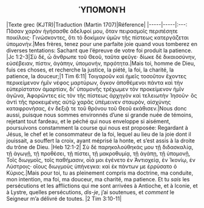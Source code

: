 <h2 align="center">ὙΠΟΜΟΝΉ</h2>

|Texte grec (KJTR)|Traduction (Martin 1707)|Réference|
|-----|-----|:---: Πᾶσαν χαρὰν ἡγήσασθε ἀδελφοί μου, ὅταν πειρασμοῖς περιπέσητε ποικίλοις· Γινώσκοντες, ὅτι τὸ δοκίμιον ὑμῶν τῆς πίστεως κατεργάζεται ὑπομονήν.|Mes frères, tenez pour une parfaite joie quand vous tomberez en diverses tentations: Sachant que l’épreuve de votre foi produit la patience. |Jc 1:2-3|Σὺ δέ, ὦ ἄνθρωπε τοῦ Θεοῦ, ταῦτα φεῦγε· δίωκε δὲ δικαιοσύνην, εὐσέβειαν, πίστιν, ἀγάπην, ὑπομονήν, πρᾳότητα.|Mais toi, homme de Dieu, fuis ces choses, et recherche la justice, la piété, la foi, la charité, la patience, la douceur;|1 Tim 6:11| Τοιγαροῦν καὶ ἡμεῖς τοσοῦτον ἔχοντες περικείμενον ἡμῖν νέφος μαρτύρων, ὄγκον ἀποθέμενοι πάντα καὶ τὴν εὐπερίστατον ἁμαρτίαν, διʼ ὑπομονῆς τρέχωμεν τὸν προκείμενον ἡμῖν ἀγῶνα, Ἀφορῶντες εἰς τὸν τῆς πίστεως ἀρχηγὸν καὶ τελειωτὴν Ἰησοῦν· ὃς ἀντὶ τῆς προκειμένης αὐτῷ χαρᾶς ὑπέμεινεν σταυρὸν, αἰσχύνης καταφρονήσας, ἐν δεξιᾷ τε τοῦ θρόνου τοῦ Θεοῦ εκάθισεν.|Nous donc aussi, puisque nous sommes environnés d’une si grande nuée de témoins, rejetant tout fardeau, et le péché qui nous enveloppe si aisément, poursuivons constamment la course qui nous est proposée: Regardant à Jésus, le chef et le consommateur de la foi, lequel au lieu de la joie dont il jouissait, a souffert la croix, ayant méprisé la honte, et s’est assis à la droite du trône de Dieu. |Heb 12:1-2| Σὺ δὲ παρηκολούθηκάς μου τῇ διδασκαλίᾳ, τῇ ἀγωγῇ, τῇ προθέσει, τῇ πίστει, τῇ μακροθυμίᾳ, τῇ ἀγάπῃ, τῇ ὑπομονῇ, Τοῖς διωγμοῖς, τοῖς παθήμασιν, οἷά μοι ἐγένετο ἐν Ἀντιοχείᾳ, ἐν Ἰκονίῳ, ἐν Λύστροις· οἵους διωγμοὺς ὑπήνεγκα: καὶ ἐκ πάντων με ἐρρύσατο ὁ Κύριος.|Mais pour toi, tu as pleinement compris ma doctrine, ma conduite, mon intention, ma foi, ma douceur, ma charité, ma patience. Et tu _sais_ les persécutions et les afflictions qui me sont arrivées à Antioche, et à Iconie, et à Lystre, quelles persécutions, _dis-je_, j’ai soutenues, et _comment_ le Seigneur m’a délivré de toutes. |2 Tim 3:10-11|